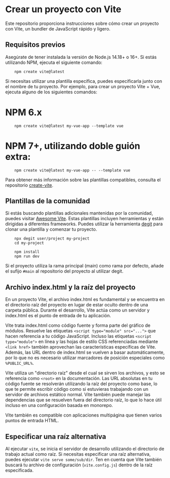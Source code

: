# Crear un proyecto con Vite

Este repositorio proporciona instrucciones sobre cómo crear un proyecto con Vite, un bundler de JavaScript rápido y ligero.

## Requisitos previos

Asegúrate de tener instalada la versión de Node.js 14.18+ o 16+. Si estás utilizando NPM, ejecuta el siguiente comando:

```
    npm create vite@latest
```

Si necesitas utilizar una plantilla específica, puedes especificarla junto con el nombre de tu proyecto. Por ejemplo, para crear un proyecto Vite + Vue, ejecuta alguno de los siguientes comandos:

# NPM 6.x
```
    npm create vite@latest my-vue-app --template vue
```

# NPM 7+, utilizando doble guión extra:
```
    npm create vite@latest my-vue-app -- --template vue
```
Para obtener más información sobre las plantillas compatibles, consulta el repositorio [create-vite](https://github.com/vitejs/create-vite).

## Plantillas de la comunidad

Si estás buscando plantillas adicionales mantenidas por la comunidad, puedes visitar [Awesome Vite](https://github.com/vitejs/awesome-vite). Estas plantillas incluyen herramientas y están dirigidas a diferentes frameworks. Puedes utilizar la herramienta [degit](https://github.com/Rich-Harris/degit) para clonar una plantilla y comenzar tu proyecto.
```
    npx degit user/project my-project
    cd my-project
    
    npm install
    npm run dev
```
Si el proyecto utiliza la rama principal (main) como rama por defecto, añade el sufijo `#main` al repositorio del proyecto al utilizar degit.

## Archivo index.html y la raíz del proyecto

En un proyecto Vite, el archivo index.html es fundamental y se encuentra en el directorio raíz del proyecto en lugar de estar oculto dentro de una carpeta pública. Durante el desarrollo, Vite actúa como un servidor y index.html es el punto de entrada de tu aplicación.

Vite trata index.html como código fuente y forma parte del gráfico de módulos. Resuelve las etiquetas `<script type="module" src="...">` que hacen referencia a tu código JavaScript. Incluso las etiquetas `<script type="module">` en línea y las hojas de estilo CSS referenciadas mediante `<link href>` también aprovechan las características específicas de Vite. Además, las URL dentro de index.html se vuelven a basar automáticamente, por lo que no es necesario utilizar marcadores de posición especiales como `%PUBLIC_URL%`.

Vite utiliza un "directorio raíz" desde el cual se sirven los archivos, y esto se referencia como `<root>` en la documentación. Las URL absolutas en tu código fuente se resolverán utilizando la raíz del proyecto como base, lo que te permite escribir código como si estuvieras trabajando con un servidor de archivos estático normal. Vite también puede manejar las dependencias que se resuelven fuera del directorio raíz, lo que lo hace útil incluso en una configuración basada en monorepo.

Vite también es compatible con aplicaciones multipágina que tienen varios puntos de entrada HTML.

## Especificar una raíz alternativa

Al ejecutar `vite`, se inicia el servidor de desarrollo utilizando el directorio de trabajo actual como raíz. Si necesitas especificar una raíz alternativa, puedes ejecutar `vite serve some/sub/dir`. Ten en cuenta que Vite también buscará tu archivo de configuración (`vite.config.js`) dentro de la raíz especificada.
